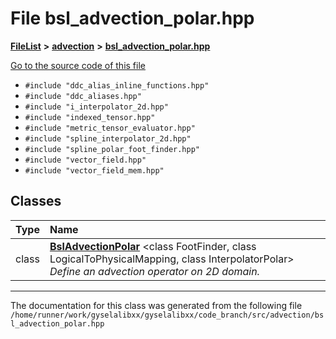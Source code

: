

# File bsl\_advection\_polar.hpp



[**FileList**](files.md) **>** [**advection**](dir_b90fde0f10c67a9aef841a6e6700f1f6.md) **>** [**bsl\_advection\_polar.hpp**](bsl__advection__polar_8hpp.md)

[Go to the source code of this file](bsl__advection__polar_8hpp_source.md)



* `#include "ddc_alias_inline_functions.hpp"`
* `#include "ddc_aliases.hpp"`
* `#include "i_interpolator_2d.hpp"`
* `#include "indexed_tensor.hpp"`
* `#include "metric_tensor_evaluator.hpp"`
* `#include "spline_interpolator_2d.hpp"`
* `#include "spline_polar_foot_finder.hpp"`
* `#include "vector_field.hpp"`
* `#include "vector_field_mem.hpp"`















## Classes

| Type | Name |
| ---: | :--- |
| class | [**BslAdvectionPolar**](classBslAdvectionPolar.md) &lt;class FootFinder, class LogicalToPhysicalMapping, class InterpolatorPolar&gt;<br>_Define an advection operator on 2D_  _domain._ |



















































------------------------------
The documentation for this class was generated from the following file `/home/runner/work/gyselalibxx/gyselalibxx/code_branch/src/advection/bsl_advection_polar.hpp`


